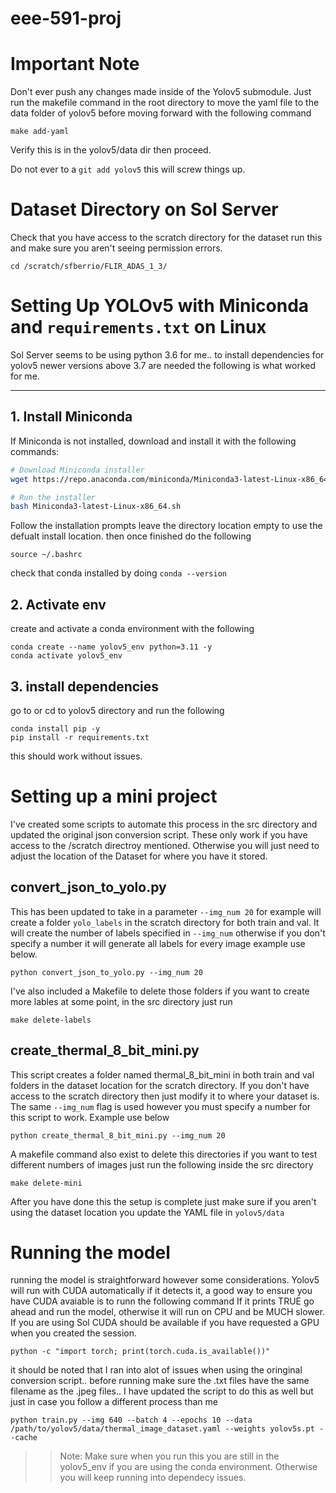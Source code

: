 # eee-591-proj

# Important Note 

Don't ever push any changes made inside of the Yolov5 submodule. Just run the makefile command in the root directory to move the yaml file to the data folder of yolov5 before moving forward with the following command 

```
make add-yaml
```

Verify this is in the yolov5/data dir then proceed. 

Do not ever to a `git add yolov5` this will screw things up. 

# Dataset Directory on Sol Server
Check that you have access to the scratch directory for the dataset run this and make sure you aren't seeing permission errors. 

```
cd /scratch/sfberrio/FLIR_ADAS_1_3/
```

# Setting Up YOLOv5 with Miniconda and `requirements.txt` on Linux

Sol Server seems to be using python 3.6 for me.. to install dependencies for yolov5 newer versions above 3.7 are needed the following is what worked for me. 

---

## **1. Install Miniconda**
If Miniconda is not installed, download and install it with the following commands:

```bash
# Download Miniconda installer
wget https://repo.anaconda.com/miniconda/Miniconda3-latest-Linux-x86_64.sh

# Run the installer
bash Miniconda3-latest-Linux-x86_64.sh
```
Follow the installation prompts leave the directory location empty to use the defualt install location. then once finished do the following 

```
source ~/.bashrc
```
check that conda installed by doing `conda --version`

## 2. Activate env 

create and activate a conda environment with the following 
```
conda create --name yolov5_env python=3.11 -y
conda activate yolov5_env

```

## 3. install dependencies 
go to or cd to yolov5 directory and run the following 

```
conda install pip -y
pip install -r requirements.txt
```

this should work without issues. 

# Setting up a mini project

I've created some scripts to automate this process in the src directory and updated the original json conversion script. These only work if you have access to the /scratch directroy mentioned. Otherwise you will just need to adjust the location of the Dataset for where you have it stored. 

## convert_json_to_yolo.py

This has been updated to take in a parameter `--img_num 20` for example will create a folder `yolo_labels` in the scratch directory for both train and val. It will create the number of labels specified in `--img_num` otherwise if you don't specify a number it will generate all labels for every image example use below. 
```
python convert_json_to_yolo.py --img_num 20
```

I've also included a Makefile to delete those folders if you want to create more lables at some point, in the src directory just run 
```
make delete-labels
```

## create_thermal_8_bit_mini.py
This script creates a folder named thermal_8_bit_mini in both train and val folders in the dataset location for the scratch directory. If you don't have access to the scratch directory then just modify it to where your dataset is. The same `--img_num` flag is used however you must specify a number for this script to work. Example use below
```
python create_thermal_8_bit_mini.py --img_num 20
```

A makefile command also exist to delete this directories if you want to test different numbers of images just run the following inside the src directory 
```
make delete-mini
```
After you have done this the setup is complete just make sure if you aren't using the dataset location you update the YAML file in `yolov5/data`

# Running the model 

running the model is straightforward however some considerations. Yolov5 will run with CUDA automatically if it detects it, a good way to ensure you have CUDA avaiable is to runn the following command If it prints TRUE go ahead and run the model, otherwise it will run on CPU and be MUCH slower. If you are using Sol CUDA should be available if you have requested a GPU when you created the session. 

```
python -c "import torch; print(torch.cuda.is_available())"
```

it should be noted that I ran into alot of issues when using the oringinal conversion script.. before running make sure the .txt files have the same filename as the .jpeg files.. I have updated the script to do this as well but just in case you follow a different process than me 

```
python train.py --img 640 --batch 4 --epochs 10 --data /path/to/yolov5/data/thermal_image_dataset.yaml --weights yolov5s.pt --cache
```

>> Note: Make sure when you run this you are still in the yolov5_env if you are using the conda environment. Otherwise you will keep running into dependecy issues. 

